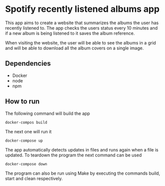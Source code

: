 # Spotify recently listened albums app
This app aims to create a website that summarizes the albums the user has recently listened to. The app checks the users status every 10 minutes and if a new album is being listened to it saves the album reference. 

When visiting the website, the user will be able to see the albums in a grid and will be able to download all the album covers on a single image.

 ## Dependencies 
- Docker
- node
- npm
## How to run
The following command will build the app 
```{shell}
docker-compos build
```
The next one will run it
```{shell}
docker-compose up 
```
The app automatically detects updates in files and runs again when a file is updated. To teardown the program the next command can be used
```{shell}
docker-compose down
```
The program can also be run using Make by executing the commands build, start and clean respectively.